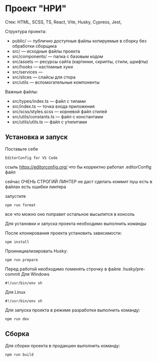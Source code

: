 # Проект  "НРИ"

Стек: HTML, SCSS, TS, React, Vite, Husky, Cypress, Jest,

Структура проекта:
- public/ — публично доступные файлы копируемые в сборку без обработки сборщика  
- src/ — исходные файлы проекта
- src/components/ — папка с базовым кодом
- src/assets —  ресурсы сайта (картинки, скрипты, стили, шрифты)
- src/hooks —  кастомные хуки
- src/services — 
- src/slices —  слайсы для стора
- src/utils — вспомогательные компоненты




Важные файлы:

- src/types/index.ts — файл с типами
- src/index.ts — точка входа приложения
- src/scss/styles.scss — корневой файл стилей
- src/utils/constants.ts — файл с константами
- src/utils/utils.ts — файл с утилитами

## Установка и запуск


Поставьте себе 
```
EditorConfig for VS Code
```
ссыль https://editorconfig.org/
что бы корректно работал .editorConfig файл

сейчас ОЧЕНЬ СТРОГИЙ ЛИНТЕР не даст сделать коммит пуш есть в файлах есть ошибки линтера 

запустите 
```
npm run format
```
все что можно оно поправит
остальное высыпится в консоль 




Для установки и запуска проекта необходимо выполнить команды

После клонирования проекта установить зависимости:

```
npm install
```

Проинициализировать Husky:

```
npm run prepare
```

Перед работой необходимо поменять строчку в файле .husky/pre-commit
Для Windows
```
#!/usr/bin/env sh
```
Для Linux
```
#!/usr/bin/env sh
```

Для запуска проекта в режиме разработки выполнить команду:

```
npm run dev
```


## Сборка

Для сборки проекта в продакшен выполнить команду:

```
npm run build
```

